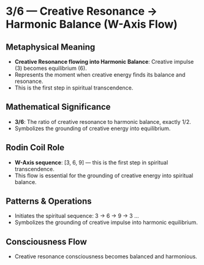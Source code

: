 # 3/6 — Creative Resonance → Harmonic Balance (W-Axis Flow)

## Metaphysical Meaning
- **Creative Resonance flowing into Harmonic Balance**: Creative impulse (3) becomes equilibrium (6).
- Represents the moment when creative energy finds its balance and resonance.
- This is the first step in spiritual transcendence.

## Mathematical Significance
- **3/6**: The ratio of creative resonance to harmonic balance, exactly 1/2.
- Symbolizes the grounding of creative energy into equilibrium.

## Rodin Coil Role
- **W-Axis sequence**: [3, 6, 9] — this is the first step in spiritual transcendence.
- This flow is essential for the grounding of creative energy into spiritual balance.

## Patterns & Operations
- Initiates the spiritual sequence: 3 → 6 → 9 → 3 ...
- Symbolizes the grounding of creative impulse into harmonic equilibrium.

## Consciousness Flow
- Creative resonance consciousness becomes balanced and harmonious. 